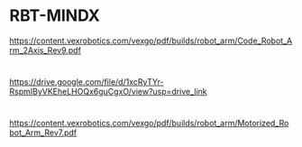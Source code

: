 # RBT-MINDX
https://content.vexrobotics.com/vexgo/pdf/builds/robot_arm/Code_Robot_Arm_2Axis_Rev9.pdf
#
https://drive.google.com/file/d/1xcRyTYr-RspmIByVKEheLHOQx6guCgxO/view?usp=drive_link
#
https://content.vexrobotics.com/vexgo/pdf/builds/robot_arm/Motorized_Robot_Arm_Rev7.pdf
